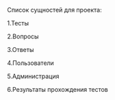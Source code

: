 Список сущностей для проекта:


1.Тесты

2.Вопросы

3.Ответы

4.Пользователи

5.Администрация

6.Результаты прохождения тестов
